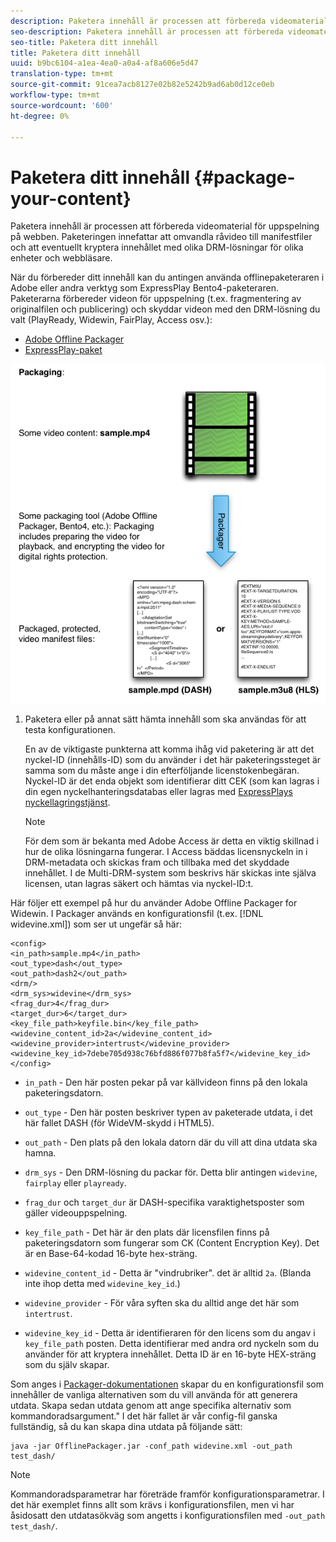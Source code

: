 ```yaml
---
description: Paketera innehåll är processen att förbereda videomaterial för uppspelning på webben. Paketeringen innefattar att omvandla råvideo till manifestfiler och att eventuellt kryptera innehållet med olika DRM-lösningar för olika enheter och webbläsare.
seo-description: Paketera innehåll är processen att förbereda videomaterial för uppspelning på webben. Paketeringen innefattar att omvandla råvideo till manifestfiler och att eventuellt kryptera innehållet med olika DRM-lösningar för olika enheter och webbläsare.
seo-title: Paketera ditt innehåll
title: Paketera ditt innehåll
uuid: b9bc6104-a1ea-4ea0-a0a4-af8a606e5d47
translation-type: tm+mt
source-git-commit: 91cea7acb8127e02b82e5242b9ad6ab0d12ce0eb
workflow-type: tm+mt
source-wordcount: '600'
ht-degree: 0%

---
```



# Paketera ditt innehåll {#package-your-content}

Paketera innehåll är processen att förbereda videomaterial för uppspelning på webben. Paketeringen innefattar att omvandla råvideo till manifestfiler och att eventuellt kryptera innehållet med olika DRM-lösningar för olika enheter och webbläsare.

När du förbereder ditt innehåll kan du antingen använda offlinepaketeraren i Adobe eller andra verktyg som ExpressPlay Bento4-paketeraren. Paketerarna förbereder videon för uppspelning (t.ex. fragmentering av originalfilen och publicering) och skyddar videon med den DRM-lösning du valt (PlayReady, Widewin, FairPlay, Access osv.):

* [Adobe Offline Packager](https://helpx.adobe.com/content/dam/help/en/primetime/guides/offline_packager_getting_started.pdf)
* [ExpressPlay-paket](https://www.expressplay.com/developer/packaging-tools/)

<!--<a id="fig_jbn_fw5_xw"></a>-->

![](assets/pkg_lic_play_web.png)

1. Paketera eller på annat sätt hämta innehåll som ska användas för att testa konfigurationen.

   En av de viktigaste punkterna att komma ihåg vid paketering är att det nyckel-ID (innehålls-ID) som du använder i det här paketeringssteget är samma som du måste ange i din efterföljande licenstokenbegäran. Nyckel-ID är det enda objekt som identifierar ditt CEK (som kan lagras i din egen nyckelhanteringsdatabas eller lagras med [ExpressPlays nyckellagringstjänst](https://www.expressplay.com/developer/key-storage/).

   >[!NOTE]
   >
   >För dem som är bekanta med Adobe Access är detta en viktig skillnad i hur de olika lösningarna fungerar. I Access bäddas licensnyckeln in i DRM-metadata och skickas fram och tillbaka med det skyddade innehållet. I de Multi-DRM-system som beskrivs här skickas inte själva licensen, utan lagras säkert och hämtas via nyckel-ID:t.

<!--<a id="example_52AF76B730174B79B6088280FCDF126D"></a>-->

Här följer ett exempel på hur du använder Adobe Offline Packager for Widewin. I Packager används en konfigurationsfil (t.ex. [!DNL widevine.xml]) som ser ut ungefär så här:

```
<config> 
<in_path>sample.mp4</in_path> 
<out_type>dash</out_type> 
<out_path>dash2</out_path> 
<drm/> 
<drm_sys>widevine</drm_sys> 
<frag_dur>4</frag_dur> 
<target_dur>6</target_dur> 
<key_file_path>keyfile.bin</key_file_path> 
<widevine_content_id>2a</widevine_content_id> 
<widevine_provider>intertrust</widevine_provider> 
<widevine_key_id>7debe705d938c76bfd886f077b8fa5f7</widevine_key_id> 
</config>
```

* `in_path` - Den här posten pekar på var källvideon finns på den lokala paketeringsdatorn.
* `out_type` - Den här posten beskriver typen av paketerade utdata, i det här fallet DASH (för WideVM-skydd i HTML5).
* `out_path` - Den plats på den lokala datorn där du vill att dina utdata ska hamna.
* `drm_sys` - Den DRM-lösning du packar för. Detta blir antingen `widevine`, `fairplay` eller `playready`.

* `frag_dur` och  `target_dur` är DASH-specifika varaktighetsposter som gäller videouppspelning.

* `key_file_path` - Det här är den plats där licensfilen finns på paketeringsdatorn som fungerar som CK (Content Encryption Key). Det är en Base-64-kodad 16-byte hex-sträng.
* `widevine_content_id` - Detta är &quot;vindrubriker&quot;. det är alltid  `2a`. (Blanda inte ihop detta med `widevine_key_id`.)

* `widevine_provider` - För våra syften ska du alltid ange det här som  `intertrust`.

* `widevine_key_id` - Detta är identifieraren för den licens som du angav i  `key_file_path` posten. Detta identifierar med andra ord nyckeln som du använder för att kryptera innehållet. Detta ID är en 16-byte HEX-sträng som du själv skapar.

Som anges i [Packager-dokumentationen](https://helpx.adobe.com/content/dam/help/en/primetime/guides/offline_packager_getting_started.pdf) skapar du en konfigurationsfil som innehåller de vanliga alternativen som du vill använda för att generera utdata. Skapa sedan utdata genom att ange specifika alternativ som kommandoradsargument.&quot; I det här fallet är vår config-fil ganska fullständig, så du kan skapa dina utdata på följande sätt:

```
java -jar OfflinePackager.jar -conf_path widevine.xml -out_path test_dash/ 
```

>[!NOTE]
>
>Kommandoradsparametrar har företräde framför konfigurationsparametrar. I det här exemplet finns allt som krävs i konfigurationsfilen, men vi har åsidosatt den utdatasökväg som angetts i konfigurationsfilen med `-out_path test_dash/`.

